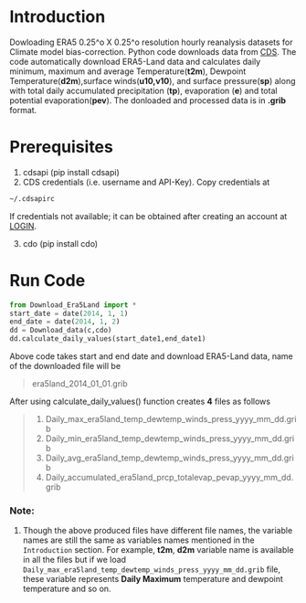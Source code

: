 # Introduction
Dowloading ERA5 0.25^o X 0.25^o resolution hourly reanalysis datasets for Climate model bias-correction. Python code downloads data from [CDS](https://cds.climate.copernicus.eu/cdsapp#!/dataset/reanalysis-era5-single-levels?tab=overview). The code automatically download ERA5-Land data and calculates daily minimum, maximum and average Temperature(**t2m**), Dewpoint Temperature(**d2m**),surface winds(**u10,v10**), and surface pressure(**sp**) along with total daily accumulated precipitation (**tp**), evaporation (**e**) and total potential evaporation(**pev**). The donloaded and processed data is in **.grib** format.

# Prerequisites
1. cdsapi (pip install cdsapi)
2. CDS credentials (i.e. username and API-Key). Copy credentials at

```bash
~/.cdsapirc
```
If credentials not available; it can be obtained after creating an account at [LOGIN](https://cds.climate.copernicus.eu/user/login?destination=%2F%23!%2Fhome).
    
3. cdo (pip install cdo)

# Run Code
```python
from Download_Era5Land import *
start_date = date(2014, 1, 1)
end_date = date(2014, 1, 2)
dd = Download_data(c,cdo)
dd.calculate_daily_values(start_date1,end_date1)
```
Above code takes start and end date and download ERA5-Land data, name of the downloaded file will be 
> era5land_2014_01_01.grib


After using calculate_daily_values() function creates **4** files as follows
   >1. Daily_max_era5land_temp_dewtemp_winds_press_yyyy_mm_dd.grib
   >2. Daily_min_era5land_temp_dewtemp_winds_press_yyyy_mm_dd.grib
   >3. Daily_avg_era5land_temp_dewtemp_winds_press_yyyy_mm_dd.grib
   >4. Daily_accumulated_era5land_prcp_totalevap_pevap_yyyy_mm_dd.grib
        
### Note:

1. Though the above produced files have different file names, the variable names are still the same as variables names mentioned in the `Introduction` section. For example, **t2m**, **d2m** variable name is available in all the files but if we load `Daily_max_era5land_temp_dewtemp_winds_press_yyyy_mm_dd.grib` file, these variable represents **Daily Maximum** temperature and dewpoint temperature and so on.

